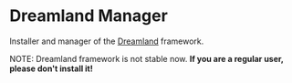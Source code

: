 # Dreamland Manager
Installer and manager of the [Dreamland](https://github.com/canyie/Dreamland) framework.

NOTE: Dreamland framework is not stable now. **If you are a regular user, please don't install it!**

